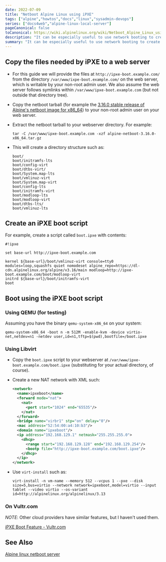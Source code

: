 ```yaml
---
date: 2022-07-09
title: "Netboot Alpine Linux using iPXE"
tags: ["alpine","howtos","docs","linux","sysadmin-devops"]
series: ["docs4web","alpine-linux-local-server"]
pageCanonical: false
toCanonical: https://wiki.alpinelinux.org/wiki/Netboot_Alpine_Linux_using_iPXE
description: "It can be especially useful to use network booting to create virtual machines without using install media on the VM. To do that we netboot with iPXE."
summary: "It can be especially useful to use network booting to create virtual machines without using install media on the VM. To do that we netboot with iPXE."
---
```


## Copy the files needed by iPXE to a web server

* For this guide we will provide the files at `http://ipxe-boot.example.com/` from the directory `/var/www/ixpe-boot.example.com/` on the web server, which is writable by your non-root admin user. We also assume the web server follows symlinks within `/var/www/ipxe-boot.example.com` (but not outside that directory tree).

* Copy the netboot tarball (for example the [3.16.0 stable release of Alpine's netboot image for x86_64](https://dl-cdn.alpinelinux.org/alpine/v3.16/releases/x86_64/alpine-netboot-3.16.0-x86_64.tar.gz)) to your non-root admin user on your web server.

* Extract the netboot tarball to your webserver directory. For example:
  
  ```shell
  tar -C /var/www/ipxe-boot.example.com -xzf alpine-netboot-3.16.0-x86_64.tar.gz
  ```

* This will create a directory structure such as:
  
  ```shell
  boot/
  boot/initramfs-lts
  boot/config-virt
  boot/dtbs-virt/
  boot/System.map-lts
  boot/vmlinuz-virt
  boot/System.map-virt
  boot/config-lts
  boot/initramfs-virt
  boot/modloop-lts
  boot/modloop-virt
  boot/dtbs-lts/
  boot/vmlinuz-lts
  ```

## Create an iPXE boot script

For example, create a script called `boot.ipxe` with contents:

```shell
#!ipxe

set base-url http://ipxe-boot.example.com

kernel ${base-url}/boot/vmlinuz-virt console=tty0 modules=loop,squashfs quiet nomodeset alpine_repo=https://dl-cdn.alpinelinux.org/alpine/v3.16/main modloop=http://ipxe-boot.example.com/boot/modloop-virt
initrd ${base-url}/boot/initramfs-virt
boot
```

## Boot using the iPXE boot script

### Using QEMU (for testing)

Assuming you have the binary `qemu-system-x86_64` on your system:

```shell
qemu-system-x86_64 -boot n -m 512M -enable-kvm -device virtio-net,netdev=n1 -netdev user,id=n1,tftp=$(pwd),bootfile=/boot.ipxe
```

### Using Libvirt

* Copy the `boot.ipxe` script to your webserver at `/var/www/ipxe-boot.example.com/boot.ipxe` (substituting for your actual directory, of course).

* Create a new NAT network with XML such:
  
  ```xml
  <network>
    <name>ipxeboot</name>
    <forward mode="nat">
      <nat>
        <port start="1024" end="65535"/>
      </nat>
    </forward>
    <bridge name="virbr1" stp="on" delay="0"/>
    <mac address="52:54:00:a4:10:b3"/>
    <domain name="ipxeboot"/>
    <ip address="192.168.129.1" netmask="255.255.255.0">
      <dhcp>
        <range start="192.168.129.128" end="192.168.129.254"/>
        <bootp file="http://ipxe-boot.example.com/boot.ipxe"/>
      </dhcp>
    </ip>
  </network>
  ```

* Use `virt-install` such as:
  
  ```shell
  virt-install -n vm-name --memory 512 --vcpus 1 --pxe --disk size=5,bus=virtio --network network=ipxeboot,model=virtio --input tablet --video virtio --os-variant id=http://alpinelinux.org/alpinelinux/3.13
  ```

### On Vultr.com

*NOTE*: Other cloud providers have similar features, but I haven't used them.

[iPXE Boot Feature - Vultr.com](https://www.vultr.com/docs/ipxe-boot-feature/)

## See Also

[Alpine linux netboot server](https://boot.alpinelinux.org/)
